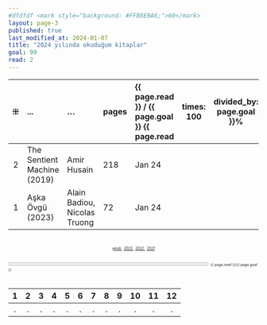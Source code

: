 ```yaml
---
#dfdfdf <mark style="background: #FFB8EBA6;">60</mark>
layout: page-3
published: true
last_modified_at: 2024-01-07
title: "2024 yılında okuduğum kitaplar"
goal: 99
read: 2
---
```


|  ⁜  | ...                         | …                            | pages | {{ page.read }} / {{ page.goal }} {{ page.read | times: 100 | divided_by: page.goal }}% |
| :-: | :-------------------------- | :--------------------------- | :---- | :--------------------------------------------- | ---------- | ------------------------- |
|  2  | The Sentient Machine (2019) | Amir Husain                  | 218   | Jan 24                                         |
|  1  | Aşka Övgü (2023)            | Alain Badiou, Nicolas Truong | 72    | Jan 24                                         |

  <br>
<center>
<div style="font-size: 50%; font-style: italic;"> 
  <span class="link1" style="font-style: italic;"><a href="/now" title='şimdi'>şimdi </a></span> &nbsp;
  <span class="link1" style="font-style: italic;"><a href="/2023" title='2023'>2023 </a></span> &nbsp;
  <span class="link1" style="font-style: italic;"><a href="/2022" title='2022'>2022 </a></span> &nbsp; 
  <span class="link1" style="font-style: italic;"><a href="/2021" title='2021'>2021 </a></span>
</div>
</center>

  <br>
<div>
<progress title="{{ page.read }}/{{ page.goal }}" value="{{ page.read }}" max="{{ page.goal }}" style="width: 80%;"></progress>
<span style="font-size: 50%; width: 5%; font-style: italic;" title="reading challenge 2024"> {{ page.read }}/{{ page.goal }}</span>
</div>
<div style="clear: both"></div>
<br />

|  1  |  2  |  3  |  4  |  5  |  6  |  7  |  8  |  9  | 10  | 11  | 12  |
| :-: | :-: | :-: | :-: | :-: | :-: | :-: | :-: | :-: | :-: | :-: | :-: |
|  .  |  .  |  .  |  .  |  .  |  .  |  .  |  .  |  .  |  .  |  .  |  .  |
